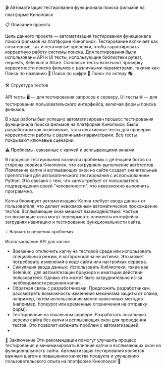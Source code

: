 🎬 Автоматизация тестирования функционала поиска фильмов на платформе Кинопоиск

📋 Описание проекта

Цель данного проекта — автоматизация тестирования функционала поиска фильмов на платформе Кинопоиск. Тестирование включает как позитивные, так и негативные проверки, чтобы гарантировать корректную работу системы поиска. Для тестирования были использованы API и UI тесты, использующие библиотеки pytest, requests, Selenium и Allure.
Основные тесты включают проверку корректности поиска фильмов с различными параметрами, такими как:
Поиск по названию 🎥
Поиск по цифре 🔢
Поиск по актеру 🎭

🛠️ Структура тестов

API тесты 🖥️ — для тестирования запросов к серверу.
UI тесты 🌐 — для тестирования пользовательского интерфейса, включая формы поиска фильмов.

В ходе работы был успешно автоматизирован процесс тестирования функционала поиска фильмов на платформе Кинопоиск. Были разработаны как позитивные, так и негативные тесты для проверки корректности работы с различными параметрами. Все тесты покрывают ключевые сценарии.

⚠️ Проблемы, связанные с капчей и всплывающими окнами

В процессе тестирования возникли проблемы с детекцией ботов со стороны сервиса Кинопоиск, что затрудняло выполнение автотестов. Появление капчи и всплывающих окон на сайте создает значительные препятствия для автоматического тестирования с использованием Python. Это связано с тем, что капча требует от пользователя подтверждения своей "человечности", что невозможно выполнить программно.

Капча блокирует автоматизацию:
Капча требует ввода данных от пользователя, что делает невозможным автоматическое прохождение тестов.
Всплывающие окна мешают взаимодействию:
Частые всплывающие окна могут перекрывать элементы интерфейса, затрудняя навигацию и тестирование функциональности сайта.

💡 Варианты решения проблемы

Использование API для капчи:
- Временно отключить капчу на тестовой среде или использовать специальный режим, в котором капча не активна. Это может потребовать изменений в коде сайта или настройках сервера.
- Симуляция ввода данных: Использовать библиотеки, такие как Selenium, для автоматизации браузера и имитации действий пользователя. Однако это может быть затруднительно из-за необходимости решения капчи.
- Обратная связь с разработчиками: Предложить разработчикам рассмотреть возможность изменения механизма защиты от спама, например, путем использования менее навязчивых методов (например, honeypot или временные ограничения на отправку форм).
- Тестирование на локальном сервере: Разработать локальную версию сайта без капчи и всплывающих окон для проведения тестов. Это позволит избежать проблем с автоматизацией.
- 
📝 Заключение
Эти рекомендации помогут улучшить процесс тестирования и минимизировать влияние капчи и всплывающих окон на функциональность сайта. Автоматизация тестирования является важным шагом к повышению качества продукта и улучшению пользовательского опыта на платформе Кинопоиск! 🌟
